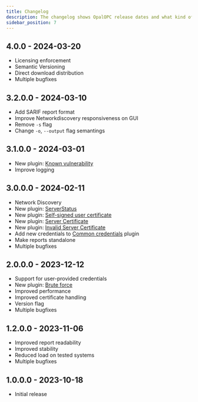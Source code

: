 ```yaml
---
title: Changelog
description: The changelog shows OpalOPC release dates and what kind of changes were included in each release.
sidebar_position: 7
---
```


## 4.0.0 - 2024-03-20

* Licensing enforcement
* Semantic Versioning
* Direct download distribution
* Multiple bugfixes

## 3.2.0.0 - 2024-03-10

* Add SARIF report format
* Improve Networkdiscovery responsiveness on GUI
* Remove `-s` flag
* Change `-o`, `--output` flag semantings

## 3.1.0.0 - 2024-03-01

* New plugin: [Known vulnerability](./plugins/known-vulnerability.md)
* Improve logging

## 3.0.0.0 - 2024-02-11

* Network Discovery
* New plugin: [ServerStatus](./plugins/serverstatus.md)
* New plugin: [Self-signed user certificate](./plugins/self-signed-user-certificate.md)
* New plugin: [Server Certificate](./plugins/server-certificate.md)
* New plugin: [Invalid Server Certificate](./plugins/invalid-server-certificate.md)
* Add new credentials to [Common credentials](./plugins/common-credentials.md) plugin
* Make reports standalone
* Multiple bugfixes

## 2.0.0.0 - 2023-12-12

* Support for user-provided credentials
* New plugin: [Brute force](./plugins/brute-force.md)
* Improved performance
* Improved certificate handling
* Version flag
* Multiple bugfixes

## 1.2.0.0 - 2023-11-06

* Improved report readability
* Improved stability
* Reduced load on tested systems
* Multiple bugfixes

## 1.0.0.0 - 2023-10-18

* Initial release
